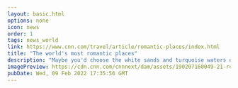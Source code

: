```yaml
---
layout: basic.html
options: none
icon: news
order: 1
tags: news_world
link: https://www.cnn.com/travel/article/romantic-places/index.html
title: "The world's most romantic places"
description: "Maybe you'd choose the white sands and turquoise waters of a deserted tropical beach. Perhaps it's the lure of iconic cultural cities such as Paris, Venice or Istanbul. Then again, the call of the wild from a safari is a pretty special way to spend time with your beloved."
imagePreview: https://cdn.cnn.com/cnnnext/dam/assets/190207160049-21-romantic-places-buenos-aires-video-synd-2.jpg
pubDate: Wed, 09 Feb 2022 17:35:56 GMT
---
```

